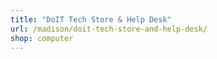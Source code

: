 ```yaml
---
title: "DoIT Tech Store & Help Desk"
url: /madison/doit-tech-store-and-help-desk/
shop: computer
---
```

